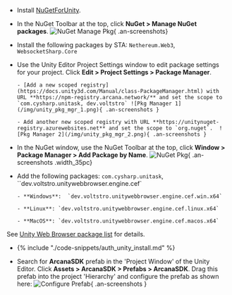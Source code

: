 * Install [NuGetForUnity](https://github.com/GlitchEnzo/NuGetForUnity).

* In the NuGet Toolbar at the top, click **NuGet > Manage NuGet packages**. ![NuGet Manage Pkg](/img/unity_manage_nuget_pkg.png){ .an-screenshots} 

* Install the following packages by STA: `Nethereum.Web3`, `WebsocketSharp.Core`

* Use the Unity Editor Project Settings window to edit package settings for your project. Click **Edit > Project Settings > Package Manager**.

      - [Add a new scoped registry](https://docs.unity3d.com/Manual/class-PackageManager.html) with URL **https://npm-registry.arcana.network/** and set the scope to `com.cysharp.unitask, dev.voltstro` ![Pkg Manager 1](/img/unity_pkg_mgr_1.png){ .an-screenshots }

      - Add another new scoped registry with URL **https://unitynuget-registry.azurewebsites.net** and set the scope to `org.nuget`.  ![Pkg Manager 2](/img/unity_pkg_mgr_2.png){ .an-screenshots }

* In the NuGet window, use the NuGet Toolbar at the top, click **Window > Package Manager > Add Package by Name**. ![NuGet Pkg](/img/unity_nuget_pkg_mgr.png){ .an-screenshots .width_35pc}

* Add the following packages: `com.cysharp.unitask`, ``dev.voltstro.unitywebbrowser.engine.cef`

      - **Windows**:  `dev.voltstro.unitywebbrowser.engine.cef.win.x64`

      - **Linux**: `dev.voltstro.unitywebbrowser.engine.cef.linux.x64`

      - **MacOS**: `dev.voltstro.unitywebbrowser.engine.cef.macos.x64`

See [Unity Web Browser package list](https://projects.voltstro.dev/UnityWebBrowser/latest/articles/user/packages/#package-list) for details.

* {% include "./code-snippets/auth_unity_install.md" %}

* Search for **ArcanaSDK** prefab in the 'Project Window' of the Unity Editor. Click **Assets > ArcanaSDK > Prefabs > ArcanaSDK**. Drag this prefab into the project 'Hierarchy' and configure the prefab as shown here: ![Configure Prefab](/img/unity_configure_prefab.png){ .an-screenshots }